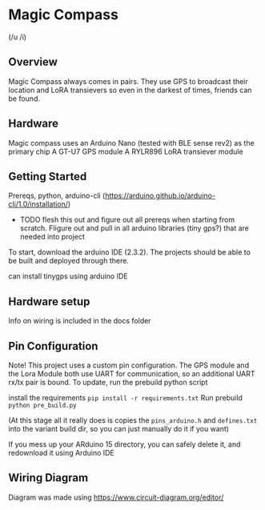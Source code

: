 # Magic Compass
(/u /i)

## Overview

Magic Compass always comes in pairs. They use GPS to broadcast their location and LoRA transievers so even in the darkest of times, friends can be found. 

## Hardware 

Magic compass uses an Arduino Nano (tested with BLE sense rev2) as the primary chip
A GT-U7 GPS module
A RYLR896 LoRA transiever module

## Getting Started 

Prereqs, python, arduino-cli (https://arduino.github.io/arduino-cli/1.0/installation/)

- TODO flesh this out and figure out all prereqs when starting from scratch. FIigure out and pull in all arduino libraries (tiny gps?) that are needed into project

To start, download the arduino IDE (2.3.2). The projects should be able to be built and deployed through there. 

can install tinygps using arduino IDE 

## Hardware setup 

Info on wiring is included in the docs folder

## Pin Configuration

Note! This project uses a custom pin configuration. The GPS module and the Lora Module both use UART for communication, so an additional UART rx/tx pair is bound. To update, run the prebuild python script



install the requirements 
`pip install -r requirements.txt`
Run prebuild
`python pre_build.py`

(At this stage all it really does is copies the `pins_arduino.h` and `defines.txt` into the variant build dir, so you can just manually do it if you want)

If you mess up your ARduino 15 directory, you can safely delete it, and redownload it using Arduino IDE



## Wiring Diagram

Diagram was made using https://www.circuit-diagram.org/editor/